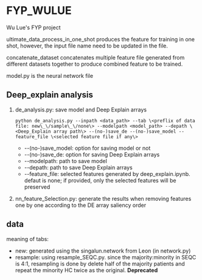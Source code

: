 # FYP_WULUE

Wu Lue's FYP project

ultimate_data_process_in_one_shot produces the feature for training in one shot, however, the input file name need to be updated in the file.

concatenate_dataset concatenates multiple feature file generated from different datasets together to produce combined feature to be trained.

model.py is the neural network file

## Deep_explain analysis

1. de_analysis.py: save model and Deep Explain arrays

   `python de_analysis.py --inpath <data_path> --tab \<preflix of data file: new\_\/sample\_\/none\> --modelpath <model_path> --depath \<Deep_Explain array path\> --(no-)save_de --(no-)save_model --feature_file \<selected feature file if any\>`

   - --(no-)save_model: option for saving model or not
   - --(no-)save_de: option for saving Deep Explain arrays
   - --modelpath: path to save model
   - --depath: path to save Deep Explain arrays
   - --feature_file: selected features generated by deep_explain.ipynb. defaut is none; if provided, only the selected features will be preserved

2. nn_feature_Selection.py: generate the results when removing features one by one according to the DE array saliency order

## data

meaning of tabs:

- new: generated using the singalun.network from Leon (in network.py)
- resample: using resample_SEQC.py. since the majority:minority in SEQC is 4:1, resampling is done by delete half of the majority patients and repeat the minority HC twice as the original. **Deprecated**
